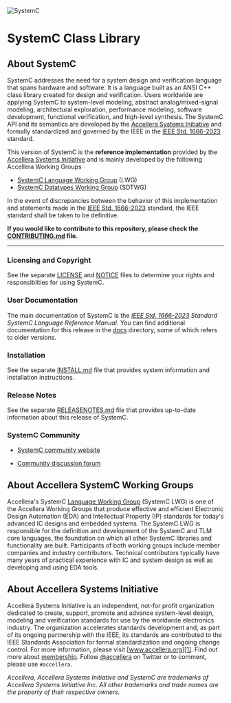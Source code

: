 ![SystemC][logo]
# SystemC Class Library

## About SystemC

  SystemC addresses the need for a system design and verification language that
  spans hardware and software.  It is a language built as an ANSI C++ class
  library created for design and verification.  Users worldwide are applying
  SystemC to system-level modeling, abstract analog/mixed-signal modeling,
  architectural exploration, performance modeling, software development,
  functional verification, and high-level synthesis.  The SystemC API and
  its semantics are developed by the [Accellera Systems Initiative][1] and
  formally standardized and governed by the IEEE in the
  [IEEE Std. 1666-2023][2] standard.

  This version of SystemC is the **reference implementation** provided by
  the [Accellera Systems Initiative][1] and is mainly developed by the following
  Accellera Working Groups

  * [SystemC Language Working Group][3] (LWG)
  * [SystemC Datatypes Working Group][4] (SDTWG)

  In the event of discrepancies between the behavior of this implementation and
  statements made in the [IEEE Std. 1666-2023][2] standard, the IEEE standard
  shall be taken to be definitive.

  **If you would like to contribute to this repository,
    please check the [CONTRIBUTING.md](CONTRIBUTING.md) file.**

---

### Licensing and Copyright

  See the separate [LICENSE](LICENSE) and [NOTICE](NOTICE) files to determine
  your rights and responsiblities for using SystemC.

### User Documentation

  The main documentation of SystemC is the _[IEEE Std. 1666-2023][2]
  Standard SystemC Language Reference Manual_.
  You can find additional documentation for this release in the
  [docs](docs) directory, some of which refers to older versions.

### Installation

  See the separate [INSTALL.md](INSTALL.md) file that provides system
  information and installation instructions.

### Release Notes

  See the separate [RELEASENOTES.md](RELEASENOTES.md) file that provides
  up-to-date information about this release of SystemC.

### SystemC Community

  * [SystemC community website](https://systemc.org/)

  * [Community discussion forum](https://forums.accellera.org/forum/9-systemc/)


## About Accellera SystemC Working Groups

  Accellera's SystemC [Language Working Group][3] (SystemC LWG) is one of the
  Accellera Working Groups that produce effective and efficient Electronic
  Design Automation (EDA) and Intellectual Property (IP) standards for today's
  advanced IC designs and embedded systems.  The SystemC LWG is responsible for
  the definition and development of the SystemC and TLM core languages, the
  foundation on which all other SystemC libraries and functionality are built.
  Participants of both working groups include member companies and industry
  contributors.  Technical contributors typically have many years of practical
  experience with IC and system design as well as developing and using EDA
  tools.

## About Accellera Systems Initiative

  Accellera Systems Initiative is an independent, not-for profit organization
  dedicated to create, support, promote and advance system-level design,
  modeling and verification standards for use by the worldwide electronics
  industry.  The organization accelerates standards development and, as part of
  its ongoing partnership with the IEEE, its standards are contributed to the
  IEEE Standards Association for formal standardization and ongoing change
  control.  For more information, please visit [www.accellera.org][1].  Find out
  more about [membership][5].  Follow [@accellera][6] on Twitter or to comment,
  please use `#accellera`.  

_Accellera, Accellera Systems Initiative and SystemC are trademarks of
 Accellera Systems Initiative Inc.  All other trademarks and trade names
 are the property of their respective owners._

[1]: https://accellera.org
[2]: https://ieeexplore.ieee.org/document/10246125
[3]: https://accellera.org/activities/working-groups/systemc-language
[4]: https://accellera.org/activities/working-groups/systemc-language/systemc-datatypes
[5]: https://accellera.org/about/join/
[6]: https://twitter.com/accellera
[logo]: https://www.accellera.org/images/about/policies/logos/logo_systemc.gif
